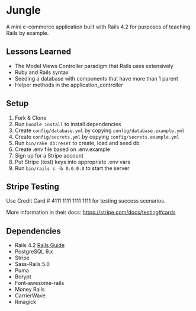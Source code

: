 # Jungle

A mini e-commerce application built with Rails 4.2 for purposes of teaching Rails by example.

## Lessons Learned
* The Model Views Controller paradigm that Rails uses extensively
* Ruby and Rails syntax
* Seeding a database with components that have more than 1 parent
* Helper methods in the application_controller

## Setup

1. Fork & Clone
2. Run `bundle install` to install dependencies
3. Create `config/database.yml` by copying `config/database.example.yml`
4. Create `config/secrets.yml` by copying `config/secrets.example.yml`
5. Run `bin/rake db:reset` to create, load and seed db
6. Create .env file based on .env.example
7. Sign up for a Stripe account
8. Put Stripe (test) keys into appropriate .env vars
9. Run `bin/rails s -b 0.0.0.0` to start the server

## Stripe Testing

Use Credit Card # 4111 1111 1111 1111 for testing success scenarios.

More information in their docs: <https://stripe.com/docs/testing#cards>

## Dependencies

* Rails 4.2 [Rails Guide](http://guides.rubyonrails.org/v4.2/)
* PostgreSQL 9.x
* Stripe
* Sass-Rails 5.0
* Puma
* Bcrypt
* Font-awesome-rails
* Money Rails
* CarrierWave
* Rmagick
